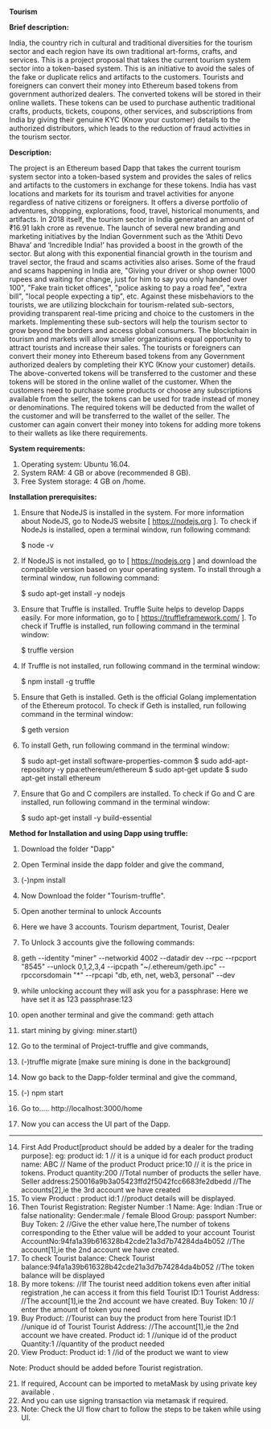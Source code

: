 **Tourism**
                  

**Brief description:**

India, the country rich in cultural and traditional diversities for the tourism sector and each region have its own traditional art-forms, crafts, and services. This is a project proposal that takes the current tourism system sector into a token-based system. This is an initiative to avoid the sales of the fake or duplicate relics and artifacts to the customers. Tourists and foreigners can convert their money into Ethereum based tokens from government authorized dealers. The converted tokens will be stored in their online wallets. These tokens can be used to purchase authentic traditional crafts, products, tickets, coupons, other services, and subscriptions from India by giving their genuine KYC (Know your customer) details to the authorized distributors, which leads to the reduction of fraud activities in the tourism sector.



**Description:**

The project is an Ethereum based Dapp that takes the current tourism system sector into a token-based system and provides the sales of relics and artifacts to the customers in exchange for these tokens.
India has vast locations and markets for its tourism and travel activities for anyone regardless of native citizens or foreigners. It offers a diverse portfolio of adventures, shopping, explorations, food, travel, historical monuments, and artifacts. In 2018 itself, the tourism sector in India generated an amount of ₹16.91 lakh crore as revenue. The launch of several new branding and marketing initiatives by the Indian Government such as the ‘Athiti Devo Bhava’ and  ‘Incredible India!’ has provided a boost in the growth of the sector.
But along with this exponential financial growth in the tourism and travel sector, the fraud and scams activities also arises. Some of the fraud and scams happening in India are, "Giving your driver or shop owner 1000 rupees and waiting for change, just for him to say you only handed over 100", "Fake train ticket offices", "police asking to pay a road fee", "extra bill", "local people expecting a tip", etc.
Against these misbehaviors to the tourists, we are utilizing blockchain for tourism-related sub-sectors, providing transparent real-time pricing and choice to the customers in the markets. Implementing these sub-sectors will help the tourism sector to grow beyond the borders and access global consumers. The blockchain in tourism and markets will allow smaller organizations equal opportunity to attract tourists and increase their sales.
The tourists or foreigners can convert their money into Ethereum based tokens from any Government authorized dealers by completing their KYC (Know your customer) details. The above-converted tokens will be transferred to the customer and these tokens will be stored in the online wallet of the customer. When the customers need to purchase some products or choose any subscriptions available from the seller, the tokens can be used for trade instead of money or denominations. The required tokens will be deducted from the wallet of the customer and will be transferred to the wallet of the seller. The customer can again convert their money into tokens for adding more tokens to their wallets as like there requirements.




**System requirements:**

1. Operating system: Ubuntu 16.04.
2. System RAM: 4 GB or above (recommended 8 GB).
3. Free System storage: 4 GB on /home.

**Installation prerequisites:**

1. Ensure that NodeJS is installed in the system. For more information about NodeJS, go to NodeJS website [ https://nodejs.org ].
   To check if NodeJs is installed, open a terminal window, run following command:

   $ node -v

2. If NodeJS is not installed, go to [ https://nodejs.org ] and download the compatible version based on your operating system.
   To install through a terminal window, run following command:

   $ sudo apt-get install -y nodejs

3. Ensure that Truffle is installed. Truffle Suite helps to develop Dapps easily. For more information, go to [ https://truffleframework.com/ ].
   To check if Truffle is installed, run following command in the terminal window:

   $ truffle version

4. If Truffle is not installed, run following command in the terminal window:

   $ npm install -g truffle


5. Ensure that Geth is installed. Geth is the official Golang implementation of the Ethereum protocol.
   To check if Geth is installed, run following command in the terminal window:

   $ geth version

6. To install Geth, run following command in the terminal window:

   $ sudo apt-get install software-properties-common
   $ sudo add-apt-repository -y ppa:ethereum/ethereum
   $ sudo apt-get update
   $ sudo apt-get install ethereum

7. Ensure that Go and C compilers are installed. To check if Go and C are installed, run following command in the terminal window:

   $ sudo apt-get install -y build-essential

**Method for Installation and using Dapp using truffle:**

1. Download the folder "Dapp"
2. Open Terminal inside the dapp folder and give the command,
3. (-)npm install
4. Now Download the folder "Tourism-truffle".
5. Open another terminal to unlock Accounts
6. Here we have 3 accounts. Tourism department, Tourist, Dealer
7. To Unlock 3 accounts give the following commands:
8. geth --identity "miner" --networkid 4002 --datadir  dev --rpc --rpcport "8545" --unlock 0,1,2,3,4 --ipcpath "~/.ethereum/geth.ipc" --rpccorsdomain 
"*" --rpcapi "db, eth, net, web3, personal" --dev

9. while unlocking account they will ask you for a passphrase: Here we have set it as 123
	passphrase:123
10. open another terminal and give the command: geth attach
11. start mining by giving: miner.start() 
12. Go to the terminal of Project-truffle and give commands,
13. (-)truffle migrate [make sure mining is done in the background]
14. Now go back to the Dapp-folder terminal and give the command,
15. (-) npm start
12. Go to..... http://localhost:3000/home
13. Now you can access the UI part of the Dapp.


------------

14. First Add Product[product should be added by a dealer for the trading purpose]:
    eg:
    product id: 1                                                  // it is a unique id for each product
    product name: ABC                                              // Name of the product
    Product price:10                                               //  it is the price in tokens.
    Product quantity:200                                           //Total number of products the seller have.
    Seller address:250016a9b3a05423ffd2f5042fcc6683fe2dbedd        //The accounts[2],ie the 3rd account we have created
15. To view Product :
    product id:1                                                  //product details will be displayed.
16. Then Tourist Registration:
    Register Number :1
    Name:
    Age:
    Indian :True or false
    nationality:
    Gender:male / female
    Blood Group:
    passport Number:
    Buy Token:   2                                                //Give the ether value here,The number of tokens corresponding to the Ether value will be added to your account
    Tourist AccountNo:94fa1a39b616328b42cde21a3d7b74284da4b052    //The account[1],ie the 2nd account we have created.
17. To check Tourist balance:
    Check Tourist balance:94fa1a39b616328b42cde21a3d7b74284da4b052 //The token balance will be displayed
18. By more tokens:                                     //If The tourist need addition tokens even after initial registration ,he can access it from this field
    Tourist ID:1
    Tourist Address:                                     //The account[1],ie the 2nd account we have created.
    Buy Token: 10                                        // enter the amount of token you need
19. Buy Product:                                         //Tourist can buy the product from here
    Tourist ID:1                                         //unique id of Tourist
    Tourist Address:                                     //The account[1],ie the 2nd account we have created.
    Product id: 1                                        //unique id of the product
    Quantity:1                                           //quantity of the product needed
20. View Product:
    Product id: 1                                        //id of the product we want to view


Note: Product should be added before Tourist registration.

21. If required, Account can be imported to metaMask by using private key available .
22. And you can use signing transaction via metamask if required.
23. Note: Check the UI flow chart to follow the steps to be taken while using UI.



